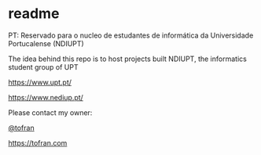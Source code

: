 # readme
PT: Reservado para o nucleo de estudantes de informática da Universidade Portucalense (NDIUPT)

The idea behind this repo is to host projects built NDIUPT, the informatics student group of UPT

https://www.upt.pt/

https://www.nediup.pt/


Please contact my owner:

[@tofran](https://github.com/tofran)

https://tofran.com
